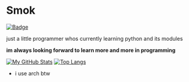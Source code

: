 # Smok
[![Badge](https://img.shields.io/badge/python-dev-red)]()

just a little programmer whos currently learning python and its modules

**im always looking forward to learn more and more in programming**

[![My GitHub Stats](https://github-readme-stats.vercel.app/api/?username=BigSmoke010&count_private=true&theme=tokyonight&showicons=true)]()   [![Top Langs](https://github-readme-stats.vercel.app/api/top-langs/?username=BigSmoke010&theme=tokyonight)](https://github.com/BigSmoke010/github-readme-stats)

 - i use arch btw



